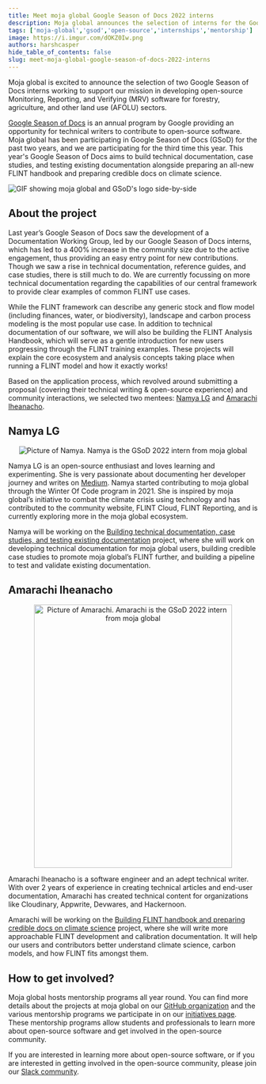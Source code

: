 ```yaml
---
title: Meet moja global Google Season of Docs 2022 interns
description: Moja global announces the selection of interns for the Google Season of Docs 2022.
tags: ['moja-global','gsod','open-source','internships','mentorship']
image: https://i.imgur.com/dOKZ0Iw.png
authors: harshcasper
hide_table_of_contents: false
slug: meet-moja-global-google-season-of-docs-2022-interns
---
```


Moja global is excited to announce the selection of two Google Season of Docs interns working to support our mission in developing open-source Monitoring, Reporting, and Verifying (MRV) software for forestry, agriculture, and other land use (AFOLU) sectors.

[Google Season of Docs](https://developers.google.com/season-of-docs)  is an annual program by Google providing an opportunity for technical writers to contribute to open-source software. Moja global has been participating in Google Season of Docs (GSoD) for the past two years, and we are participating for the third time this year. This year's Google Season of Docs aims to build technical documentation, case studies, and testing existing documentation alongside preparing an all-new FLINT handbook and preparing credible docs on climate science.

![GIF showing moja global and GSoD's logo side-by-side](/img/moja-global-gsod.gif)

## About the project

Last year’s Google Season of Docs saw the development of a Documentation Working Group, led by our Google Season of Docs interns, which has led to a 400% increase in the community size due to the active engagement, thus providing an easy entry point for new contributions. Though we saw a rise in technical documentation, reference guides, and case studies, there is still much to do. We are currently focussing on more technical documentation regarding the capabilities of our central framework to provide clear examples of common FLINT use cases.

While the FLINT framework can describe any generic stock and flow model (including finances, water, or biodiversity), landscape and carbon process modeling is the most popular use case. In addition to technical documentation of our software, we will also be building the FLINT Analysis Handbook, which will serve as a gentle introduction for new users progressing through the FLINT training examples. These projects will explain the core ecosystem and analysis concepts taking place when running a FLINT model and how it exactly works!

Based on the application process, which revolved around submitting a proposal (covering their technical writing & open-source experience) and community interactions, we selected two mentees:  [Namya LG](https://www.linkedin.com/in/namyalg/)  and  [Amarachi Iheanacho](https://www.linkedin.com/in/amarachi-iheanacho-0126861a6/).

## Namya LG

<p align="center">
  <img src="/img/namya-gsod-2022.jpeg" alt="Picture of Namya. Namya is the GSoD 2022 intern from moja global"></img>
</p>

Namya LG is an open-source enthusiast and loves learning and experimenting. She is very passionate about documenting her developer journey and writes on [Medium](https://namyalg.medium.com/). Namya started contributing to moja global through the Winter Of Code program in 2021. She is inspired by moja global’s initiative to combat the climate crisis using technology and has contributed to the community website, FLINT Cloud, FLINT Reporting, and is currently exploring more in the moja global ecosystem.

Namya will be working on the [Building technical documentation, case studies, and testing existing documentation](https://github.com/moja-global/mentorship/blob/main/google-season-of-docs/GSOD-2022-Project.md#building-technical-documentation-case-studies-and-testing-existing-documentation) project, where she will work on developing technical documentation for moja global users, building credible case studies to promote moja global’s FLINT further, and building a pipeline to test and validate existing documentation.

## Amarachi Iheanacho

<p align="center">
  <img src="/img/amarachi-gsod-2022.jpeg" height="532" width="400" alt="Picture of Amarachi. Amarachi is the GSoD 2022 intern from moja global"></img>
</p>

Amarachi Iheanacho is a software engineer and an adept technical writer. With over 2 years of experience in creating technical articles and end-user documentation, Amarachi has created technical content for organizations like Cloudinary, Appwrite, Devwares, and Hackernoon.

Amarachi will be working on the [Building FLINT handbook and preparing credible docs on climate science](https://github.com/moja-global/mentorship/blob/main/google-season-of-docs/GSOD-2022-Project.md#building-flint-handbook-and-preparing-credible-docs-on-climate-science) project, where she will write more approachable FLINT development and calibration documentation. It will help our users and contributors better understand climate science, carbon models, and how FLINT fits amongst them.

## How to get involved?​​

Moja global hosts mentorship programs all year round. You can find more details about the projects at moja global on our [GitHub organization](https://github.com/moja-global) and the various mentorship programs we participate in on our [initiatives page](https://community.moja.global/initiatives). These mentorship programs allow students and professionals to learn more about open-source software and get involved in the open-source community.

If you are interested in learning more about open-source software, or if you are interested in getting involved in the open-source community, please join our [Slack community](https://join.slack.com/t/mojaglobal/shared_invite/zt-o6ta1ug0-rVLjAo460~d7JbZ~HpFFtw).
